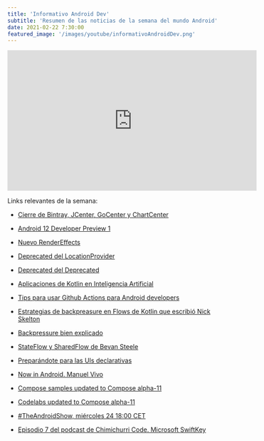 ```yaml
---
title: 'Informativo Android Dev'
subtitle: 'Resumen de las noticias de la semana del mundo Android'
date: 2021-02-22 7:30:00
featured_image: '/images/youtube/informativoAndroidDev.png'
---
```


<iframe width="560" height="315" src="https://www.youtube.com/embed/Ak1kqOnhqXM" frameborder="0" allow="accelerometer; autoplay; clipboard-write; encrypted-media; gyroscope; picture-in-picture" allowfullscreen></iframe>

Links relevantes de la semana:

* [Cierre de Bintray, JCenter, GoCenter y ChartCenter](https://jfrog.com/blog/into-the-sunset-bintray-jcenter-gocenter-and-chartcenter/)

* [Android 12 Developer Preview 1](https://android-developers.googleblog.com/2021/02/android-12-dp1.html?m=1&s=09)

* [Nuevo RenderEffects](https://developer.android.com/reference/android/view/View#setRenderEffect(android.graphics.RenderEffect)) 

* [Deprecated del LocationProvider](https://developer.android.com/reference/android/location/LocationProvider)

* [Deprecated del Deprecated](https://developer.android.com/reference/java/lang/Deprecated)

* [Aplicaciones de Kotlin en Inteligencia Artificial](https://github.com/almo/Machine-Learning/tree/master/AI4Kotlin)

* [Tips para usar Github Actions para Android developers](https://medium.com/google-developer-experts/github-actions-for-android-developers-6b54c8a32f55)

* [Estrategias de backpreasure en Flows de Kotlin que escribió Nick Skelton](https://medium.com/google-developer-experts/backpressure-in-your-kotlin-flows-3eec980869c7)

* [Backpressure bien explicado](https://medium.com/@jayphelps/backpressure-explained-the-flow-of-data-through-software-2350b3e77ce7)

* [StateFlow y SharedFlow de Bevan Steele](https://medium.com/@jayphelps/backpressure-explained-the-flow-of-data-through-software-2350b3e77ce7)

* [Preparándote para las UIs declarativas](https://proandroiddev.com/getting-ready-for-declarative-uis-8eedb5f8ed0d)

* [Now in Android. Manuel Vivo](https://youtu.be/boz7_mL1wK4)

* [Compose samples updated to Compose alpha-11](https://github.com/android/compose-samples)

* [Codelabs updated to Compose alpha-11](https://developer.android.com/courses/pathways/compose)

* [#TheAndroidShow, miércoles 24 18:00 CET](https://landing.google.com/theandroidshow/)

* [Episodio 7 del podcast de Chimichurri Code. Microsoft SwiftKey](https://chimichurrico.de/project/ccp-ep-7-swiftkey)